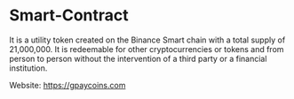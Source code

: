 # Smart-Contract
It is a utility token created on the Binance Smart chain with a total supply of 21,000,000. 
It is redeemable for other cryptocurrencies or tokens and from person to person without the intervention of a third party or a financial institution.

Website: https://gpaycoins.com
